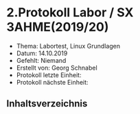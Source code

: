 # 2.Protokoll Labor / SX 3AHME(2019/20)

* Thema: Labortest, Linux Grundlagen
* Datum: 14.10.2019
* Gefehlt: Niemand
* Erstellt von: Georg Schnabel
* Protokoll letzte Einheit:
* Protokoll nächste Einheit:

## Inhaltsverzeichnis
